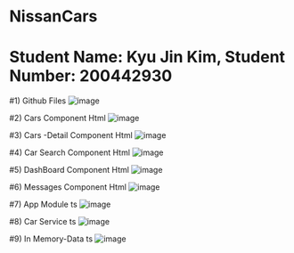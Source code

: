 # NissanCars

# Student Name: Kyu Jin Kim,  Student Number: 200442930

#1) Github Files
![image](https://user-images.githubusercontent.com/104597854/172481781-aa436769-3a99-4faf-9e89-4b9018b88cdd.png)

#2) Cars Component Html 
![image](https://user-images.githubusercontent.com/104597854/172482529-f4f9015c-00b2-4324-a0dc-b56ad201d23a.png)

#3) Cars -Detail Component Html
![image](https://user-images.githubusercontent.com/104597854/172482670-c2e018df-d7f6-4f50-866e-66c47f92ec08.png)

#4) Car Search Component Html
![image](https://user-images.githubusercontent.com/104597854/172482873-8bb18feb-10f9-43d8-939b-3502cf628c7b.png)

#5) DashBoard Component Html
![image](https://user-images.githubusercontent.com/104597854/172483007-86f60c04-d301-43a2-a96b-211a205f873a.png)

#6) Messages Component Html
![image](https://user-images.githubusercontent.com/104597854/172483182-f8940dbe-3b80-44b4-95e8-bf681f317226.png)

#7) App Module ts
![image](https://user-images.githubusercontent.com/104597854/172484839-bee2fc76-8457-48ed-969e-15be6e20e7c1.png)

#8) Car Service ts
![image](https://user-images.githubusercontent.com/104597854/172484950-11b6ec45-e5d9-41c4-bb1c-5384b785a00a.png)

#9) In Memory-Data ts
![image](https://user-images.githubusercontent.com/104597854/172485057-da4f30d1-5a6b-4a5b-b7f0-277f01778655.png)


